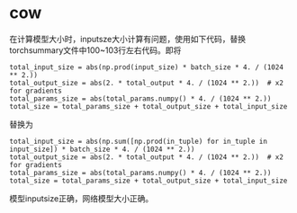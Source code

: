 # cow
在计算模型大小时，inputsze大小计算有问题，使用如下代码，替换torchsummary文件中100~103行左右代码。即将

    total_input_size = abs(np.prod(input_size) * batch_size * 4. / (1024 ** 2.))
    total_output_size = abs(2. * total_output * 4. / (1024 ** 2.))  # x2 for gradients
    total_params_size = abs(total_params.numpy() * 4. / (1024 ** 2.))
    total_size = total_params_size + total_output_size + total_input_size
替换为

    total_input_size = abs(np.sum([np.prod(in_tuple) for in_tuple in input_size]) * batch_size * 4. / (1024 ** 2.))
    total_output_size = abs(2. * total_output * 4. / (1024 ** 2.))  # x2 for gradients
    total_params_size = abs(total_params.numpy() * 4. / (1024 ** 2.))
    total_size = total_params_size + total_output_size + total_input_size

模型inputsize正确，网络模型大小正确。